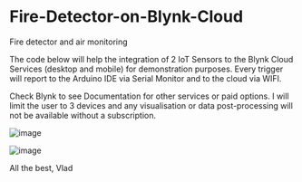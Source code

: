 # Fire-Detector-on-Blynk-Cloud
Fire detector and air monitoring


The code below will help the integration of 2 IoT Sensors to the Blynk Cloud Services (desktop and mobile) for demonstration purposes. Every trigger will report to the Arduino IDE via Serial Monitor and to the cloud via WIFI. 

Check Blynk to see Documentation for other services or paid options. I will limit the user to 3 devices and any visualisation or data post-processing will not be available without a subscription.

![image](https://user-images.githubusercontent.com/98205160/167805457-f05f5922-9c60-4ed7-bec0-530153a81b8f.png)

![image](https://user-images.githubusercontent.com/98205160/167805235-6e389281-f677-482f-a22f-22df6af591e1.png)


All the best, Vlad
